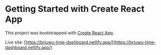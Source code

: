 # Getting Started with Create React App

This project was bootstrapped with [Create React App](https://github.com/facebook/create-react-app).

Live site: [https://briuwu-time-dashboard.netlify.app/](https://briuwu-time-dashboard.netlify.app/)
